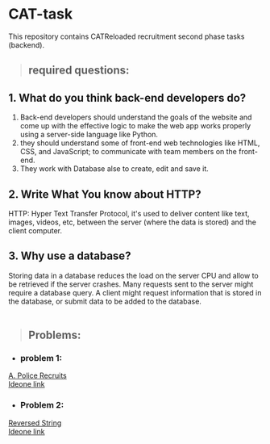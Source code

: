 # CAT-task
This repository contains CATReloaded recruitment second phase tasks (backend).

>## required questions:

## 1. What do you think back-end developers do?

1. Back-end developers should understand the goals of the website and come up with the effective logic to make the web app works properly using a server-side language like Python.<br/>
2. they should understand some of front-end web technologies like HTML, CSS, and JavaScript; to communicate with team members on the front-end.<br/>
2. They work with Database alse to create, edit and save it.<br/>

## 2. Write What You know about HTTP?

HTTP: Hyper Text Transfer Protocol, it's used to deliver content like text, images, videos, etc, between the server (where the data is stored) and the client computer.

## 3. Why use a database?

Storing data in a database reduces the load on the server CPU and allow to be retrieved if the server crashes.
Many requests sent to the server might require a database query. A client might request information that is stored in the database, or submit data to be added to the database.<br/><br/> 

>## Problems:

- ### problem 1:

[A. Police Recruits](https://github.com/moaazelsayed1/CAT-task/blob/main/APoliceRecruits.cpp)</br>
[Ideone link](https://ideone.com/noj0Wx)

- ### Problem 2:

[Reversed String](https://github.com/moaazelsayed1/CAT-task/blob/main/reversedString.cpp)</br>
[Ideone link](https://ideone.com/02hOKB)
